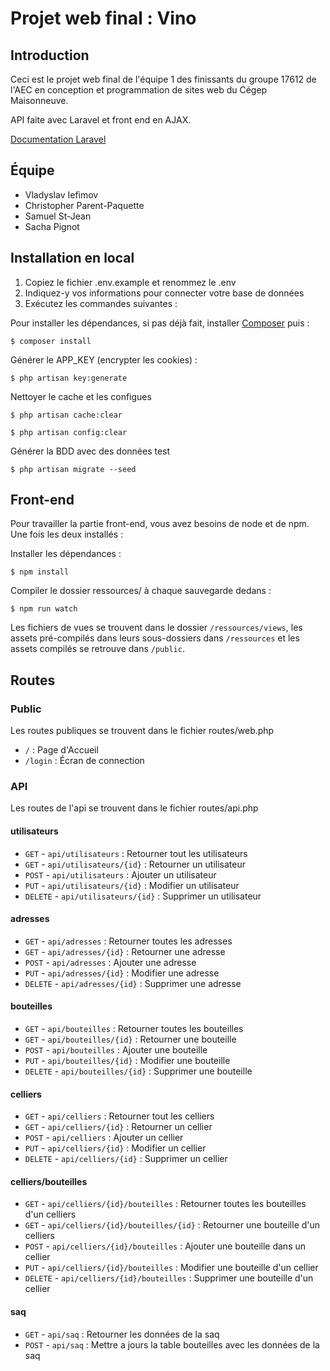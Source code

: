 # Projet web final : Vino

## Introduction

Ceci est le projet web final de l'équipe 1 des finissants du groupe 17612 de l'AEC en conception et programmation de sites web du Cégep Maisonneuve. 

API faite avec Laravel et front end en AJAX.

[Documentation Laravel](https://laravel.com/docs/7.x)

## Équipe

- Vladyslav Iefimov
- Christopher Parent-Paquette
- Samuel St-Jean
- Sacha Pignot

## Installation en local

1. Copiez le fichier .env.example et renommez le .env
2. Indiquez-y vos informations pour connecter votre base de données
3. Exécutez les commandes suivantes :

Pour installer les dépendances, si pas déjà fait, installer [Composer](https://getcomposer.org/download/) puis :

    $ composer install

Générer le APP_KEY (encrypter les cookies) :

    $ php artisan key:generate

Nettoyer le cache et les configues

    $ php artisan cache:clear

    $ php artisan config:clear

Générer la BDD avec des données test

    $ php artisan migrate --seed

## Front-end

Pour travailler la partie front-end, vous avez besoins de node et de npm. Une fois les deux installés :

Installer les dépendances :

    $ npm install

Compiler le dossier ressources/ à chaque sauvegarde dedans :

    $ npm run watch

Les fichiers de vues se trouvent dans le dossier `/ressources/views`, les assets pré-compilés dans leurs sous-dossiers dans `/ressources` et les assets compilés se retrouve dans `/public`.

## Routes
### Public

Les routes publiques se trouvent dans le fichier routes/web.php

- `/` : Page d'Accueil
- `/login` : Écran de connection

### API

Les routes de l'api se trouvent dans le fichier routes/api.php

#### utilisateurs

- `GET`       - `api/utilisateurs`                   : Retourner tout les utilisateurs
- `GET`       - `api/utilisateurs/{id}`              : Retourner un utilisateur
- `POST`      - `api/utilisateurs`                   : Ajouter un utilisateur 
- `PUT`       - `api/utilisateurs/{id}`              : Modifier un utilisateur
- `DELETE`    - `api/utilisateurs/{id}`              : Supprimer un utilisateur

#### adresses      

- `GET`       - `api/adresses`                       : Retourner toutes les adresses
- `GET`       - `api/adresses/{id}`                  : Retourner une adresse
- `POST`      - `api/adresses`                       : Ajouter une adresse 
- `PUT`       - `api/adresses/{id}`                  : Modifier une adresse
- `DELETE`    - `api/adresses/{id}`                  : Supprimer une adresse

#### bouteilles

- `GET`       - `api/bouteilles`                     : Retourner toutes les bouteilles
- `GET`       - `api/bouteilles/{id}`                : Retourner une bouteille
- `POST`      - `api/bouteilles`                     : Ajouter une bouteille 
- `PUT`       - `api/bouteilles/{id}`                : Modifier une bouteille
- `DELETE`    - `api/bouteilles/{id}`                : Supprimer une bouteille

#### celliers

- `GET`       - `api/celliers`                       : Retourner tout les celliers
- `GET`       - `api/celliers/{id}`                  : Retourner un cellier
- `POST`      - `api/celliers`                       : Ajouter un cellier 
- `PUT`       - `api/celliers/{id}`                  : Modifier un cellier
- `DELETE`    - `api/celliers/{id}`                  : Supprimer un cellier

#### celliers/bouteilles

- `GET`       - `api/celliers/{id}/bouteilles`       : Retourner toutes les bouteilles d'un celliers 
- `GET`       - `api/celliers/{id}/bouteilles/{id}`  : Retourner une bouteille d'un celliers 
- `POST`      - `api/celliers/{id}/bouteilles`       : Ajouter une bouteille dans un cellier 
- `PUT`       - `api/celliers/{id}/bouteilles`       : Modifier une bouteille d'un cellier
- `DELETE`    - `api/celliers/{id}/bouteilles`       : Supprimer une bouteille d'un cellier

#### saq

- `GET`       - `api/saq`                            : Retourner les données de la saq
- `POST`      - `api/saq`                            : Mettre a jours la table bouteilles avec les données de la saq
